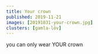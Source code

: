 ```yaml
---
title: Your crown
published: 2019-11-21
images: [20191031-your-crown.jpg]
clusters: [gamla-löv]
---
```


you can only wear YOUR crown
